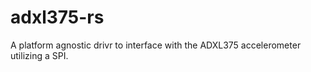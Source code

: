 # adxl375-rs
A platform agnostic drivr to interface with the ADXL375 accelerometer utilizing a SPI.
